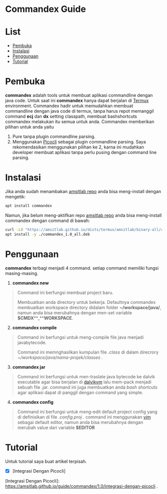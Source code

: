 Commandex Guide
===============


# List

* [Pembuka](#pembuka)
* [Instalasi](#instalasi)
* [Penggunaan](#penggunaan)
* [Tutorial](#tutorial)


# Pembuka
**commandex** adalah tools untuk membuat aplikasi commandline dengan java code.
Untuk saat ini **commandex** hanya dapat berjalan di [Termux](https://termux.net) environment.
Commandex hadir untuk memudahkan membuat commandline dengan java code di termux, tanpa harus repot memanggil command **ecj** dan **dx** setting classpath, membuat bashshortcuts commandex melakukan itu semua untuk anda.
Commandex memberikan pilihan untuk anda yaitu
1. Pure tanpa plugin commandline parsing.
2. Menggunakan [Picocli](https://picocli.info) sebagai plugin commandline parsing.
Saya rekomendasikan menggunakan pilihan ke 2, karna ini mudahkan developer membuat aplikasi tanpa perlu pusing dengan command line parsing.


# Instalasi

Jika anda sudah menambakan [amsitlab repo](https://amsitlab.github.io/amsitlab-repo) anda bisa meng-install dengan mengetik:

```bash
apt install commandex
```

Namun, jika belum meng-aktifkan repo [amsitlab repo](https://amsitlab.github.io/amsitlab-repo) anda bisa meng-install commandex dengan command di bawah:

```bash
curl -LO "https://amsitlab.github.io/dists/termux/amsitlab/binary-all/commandex_1.0_all.deb" && \
apt install -y ./commandex_1.0_all.deb
```

# Penggunaan
**commandex** terbagi menjadi 4 command.
setiap command memiliki fungsi masing-masing.
1. **commandex new**
> Command ini berfungsi membuat project baru.
>
> Membuatkan anda directory untuk bekerja.
> Defaultnya commandex membuatkan workspace directory
> didalam folder **~/workspace/java/**, namun anda bisa
> merubahnya dengan men-set variable **$CMDX****_****WORKSPACE**.

2. **commandex compile**
> Command ini berfungsi untuk meng-compile file java menjadi javabytecode.
> 
> Command ini memnghasilkan kumpulan file _.class_ di
> dalam direcrory _~/workspace/java/nama-projek/classes_ .

3. **commandex jar**
> Command ini berfungsi untuk men-traslate java bytecode
> ke dalvik executable agar bisa berjalan di [dalvikvm](https://id.m.wikipedia.org/wiki/Dalvik_(perangkat_lunak))
> lalu mem-pack menjadi sebuah file .jar.
> command ini juga membuatkan anda _bash_ _shortcuts_ agar
> aplikasi dapat di panggil dengan command yang simple.

4. **commandex config**
> Command ini berfungsi untuk meng-edit default project config
> yang di definisikan di file _.config.proj_ .
> command ini menggunakan [vim](https://www.vim.org) sebagai default editor, namun anda bisa merubahnya dengan
> merubah value dari variable **$EDITOR**


# Tutorial
Untuk tutorial saya buat artikel terpisah.
- [x] [Integrasi Dengan Picocli]


[Integrasi Dengan Picocli]: https://amsitlab.github.io/guide/commandex/1.0/integrasi-dengan-picocli .
